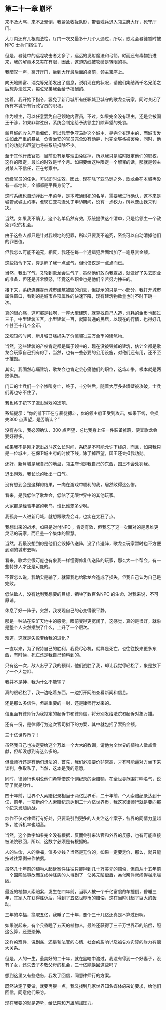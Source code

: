 ## 第二十一章 崩坏

来不及大骂，来不及晕倒，我紧急收拢队形，带着残兵退入领主府大厅，死守厅门。

大厅内还有几根魔法柱，厅门一次又最多十几个人通过，所以，歌龙会暴徒暂时被NPC 士兵们挡住了。

但是，暴徒中的远程攻击者太多了，远远的发射魔法和弓箭，时而还有毒物扔进来，我的解毒术又实在有限，因此，这道防线被攻破是转眼的事。

我暗叹一声，离开厅门，坐到大厅最后面的桌前，领主宝座上。

向天地赐富、瑞克等兄弟发出了信息，说明现在的状况，请他们集结两千名兄弟之后想办法过来，每位兄弟我会给予报酬的。

接着，我开始下指令，罢免了新月城所有任职城卫城守的歌龙会玩家，同时关闭了所有本城所有行政官员的职权。

作为领主，可以任意罢免自己领地内官员，不过，如果完全没有理由，还是会被国王干涉，如果非常过份，系统会判定给予该领主扣除声望的处罚。

新月城的收入严重偏低，所以我罢免亚马逊这个城主，是完全有理由的，而城市发生如此严重的暴乱，负责治安的官员完全没有动静，也完全够格被罢免，同时，他们的功勋和声望也将被系统扣除不少。

至于其他行政官员，目前没有足够理由免除掉，所以我只是临时限定他们的职权，这样的限定，最长的时效是半个月。如果要给这种限定一个解释的话，那就是领主对某人不信任，正在考察中。

低级官员的任免，可以即时生效，因此，现在除了亚马逊之外，歌龙会在本城再没有一点地位，全部都是平民身份了。

这时系统也自动弹出一串菜单，是本城通缉犯的名单，需要我进行确认，这本来是城管或城主的事，但现在亚马逊处于申诉期间，没有一点权力，所以要由我来判决。

当然，如果我不确认，这个名单仍然有效，系统提供这个清单，只是给领主一个赦免罪犯的机会。

由于这些人都只是针对我领地的犯罪，所以只要我不追究，系统可以自动清掉他们的罪恶值。

但我怎么可能不追究，相反，我还在每一个通缉犯后面增加了一笔悬赏金额。

这些指令下完，算是解了我一点点气，但也仅仅是一点点而已。

当然，我出了气，又轮到歌龙会生气了，虽然他们敢向我宣战，就做好了失去职业的准备，但还是非常愤怒，毕竟这些职业也是他们辛苦努力挣来的。

接下来，系统连连提示城市建筑被毁的消息，但提示的只是一小部分，我打开城市属性窗口，看到的是城市各项属性的快速下降，现有建筑物数量也时不时下跳一次。

真的很心痛，这可都是钱啊，一座大型建筑，就算找自己人造，消耗的金币也超过三千，中型建筑五百，小型建筑一百，就算普通的民居，以现在的行情，也得好几个甚至十几个金币。

这短短的时间，新月城已经损失了价值超过三万金币的建筑物。

当然，这些建筑的产权肯定都是属于领主的，现在没被毁掉的建筑，估计全都是歌龙会玩家自己拥有的了，当然，也有一些必要的公用设施，对他们还有用，还不至于摧毁。

其实，我固然心痛建筑，歌龙会也肯定会心痛他们的职位，这场斗争，根本就是两败俱伤。

门口的士兵们一个个惨叫身亡，终于，十分钟后，随着大厅多处墙壁被攻破，士兵们再也守不住了。

我也终于按下了退出游戏的选项。

系统提示：“你的部下正在与暴徒搏斗，你的领主府正受到攻击，如果下线，会损失300 点声望，是否确认？”

没有办法，我必须确认，300 点声望，总比我身上任一件装备掉落，便宜歌龙会要好得多。

如果我不是刚才退出战斗这么长时间，系统是不可能允许下线的，而且，如果我只是一位城主，在保卫城主府的时候下线，除了掉声望，国王还会扣我功勋。

还好，新月城是我自己的地盘，领主府也是我自己的东西，国王不会处罚我。

退出游戏，我长长的吐出一口气。

没有想到会是这样的结果，一向在游戏中顺利的我，居然败得这么惨。

看来，是我低估了歌龙会，低估了无限世界中的其他玩家。

大家都是经验丰富的老鸟，谁比谁笨多少啊。

我孤身一人进新月城，就想跟歌龙会斗，也实在太狂了点。

我想出来的战术，如果是对付NPC ，肯定有效，但我忘了这一次面对的是思维更灵活的玩家，而且是一个集体的智慧。

当然，我最没想到的是他们会毁掉传送阵，没了传送阵，歌龙会玩家暂时也不方便到别的城市去啊。

看来，歌龙会很可能也有象我一样懂得修复传送阵的玩家，那么大一个帮会，有一些特殊人才还是可能的。

不管怎么说，我确实是输了，就算我也给歌龙会造成了损失，但我自己认为自己是完败。

低估敌人，没有达到我想要的目标，牺牲了数百名NPC 的生命，对我来说，不可原谅。

休息了好一阵子，突然，我发现自己的心变得很平静。

那是一种站在空旷天地中的感觉，眼前变得更宽阔了，这感觉，真的是很好，就象是整个人突然摆脱了什么，上升了一个层次。

难道，这就是失败带给我的进化？

一直以来，为了保持自己的胜利，我费尽心机，就算是死亡，也往往换来更多东西，有时候，死亡还是我自己预料到的。

只有这一次，敌人出乎了我的预料，他们战胜了我，却让我觉得轻松了，象是放下了一个大包袱。

我并不是神，我为什么不能输？

真的很轻松了，我一边吃着东西，一边打开网络查看新闻和信息。

还是那么多信件，但最重要的一封，还是律师行发来的。

信里面有律师行为我拟定的起诉书和律师信，将分别发给法院和起诉对象万雄。

还有一份，是律师行为这次官司拟下的方案，其中就包括了索赔金额。

三十亿世界币？！

虽然我自己也决定要给这个万雄一个大大的教训，请他为全世界的植物人做点贡献，但却没想到有这么多的。

但律师行还是有他们想法的，首先，我们必须要价非常高，才有可能逼对方坐下来谈判，争取私了，当然，这本是我的意愿。

同时，律师行也明说他们希望借这个创纪录的索赔额，在全世界范围打响名气，说穿了就是炒作。

四十年前，世界个人索赔纪录相当于两亿世界币，二十年前，个人索赔纪录达到十亿，前年，一项新的个人索赔纪录达到二十六亿世界币，我这家律师行就是要向那个纪录发起挑战。

炒作不仅对律师行有好处，只要吸引到更多的人关注这个案子，各界的同情力量越多，胜诉机率也越高。

当然，这个数字如果完全没有根据，反而会引来法官和外界的反感，也有可能直接被法院驳回，所以，这数字必须是有根据的。

人的生命，人的幸福，值多少钱？当然是无价的，如果一定要定价，那么，就只能按过往案例来作依据。

虽然几十年前的植物人起诉案件往往只能得到几十万美元的赔偿，但自从十五年前一个因网络事故而变成神经质的人得到了一亿美元赔偿后，类似案件就闹得越来越凶。

最近的植物人索赔案，发生在四年前，当事人被一个千亿富翁的车撞倒，昏睡三年，其家人在获得胜诉后，得到了五亿世界币的赔偿，这在当时引起了巨大的轰动。

三年的幸福，换取五亿，我睡了二十年，要个三十几亿还真是不算过份啊。

如果说起来，有个只昏睡了五天的植物人，最终还获得了三千万世界币的赔偿，照这么算，还更恐怖。

这样的案件，说到底，还是和法官的心情，社会的影响以及被告方实际的财力有很大关系。

但是，人的一生，最美好的二十年，就在黑暗中渡过，我没有得到一个好妻子，没有子女，还失去了孝敬父母的机会，三十亿能换回这些吗？

想到这里又有些悲伤，我发了回信，同意律师行的方案。

既然决定了要做，就要再狠一点，我又找到几家世界知名媒体的采访要求，给他们回信，同意他们采访。

现在我要的就是造势，给法院和万雄施加压力。

